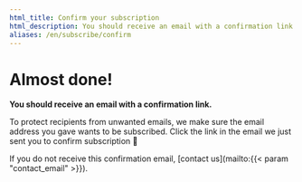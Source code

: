```yaml
---
html_title: Confirm your subscription
html_description: You should receive an email with a confirmation link.
aliases: /en/subscribe/confirm
---
```


# Almost done!

**You should receive an email with a confirmation link.**

To protect recipients from unwanted emails, we make sure the email address you gave wants to be subscribed. Click the link in the email we just sent you to confirm subscription 🙂

If you do not receive this confirmation email, [contact us](mailto:{{< param "contact_email" >}}).
